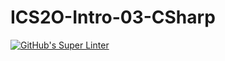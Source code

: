# ICS2O-Intro-03-CSharp

[![GitHub's Super Linter](https://github.com/ICS2O-1-2021/ICS2O-Intro-03-CSharp/workflows/GitHub's%20Super%20Linter/badge.svg)](https://github.com/ICS2O-1-2021/ICS2O-Intro-03-CSharp/actions)
